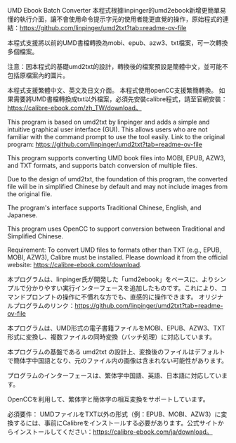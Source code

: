 UMD Ebook Batch Converter
本程式根據linpinger的umd2ebook新增更簡單易懂的執行介面，讓不會使用命令提示字元的使用者能更直覺的操作，原始程式的連結：https://github.com/linpinger/umd2txt?tab=readme-ov-file

本程式支援將以前的UMD書檔轉換為mobi、epub、azw3、txt檔案，可一次轉換多個檔案。

注意：因本程式的基礎umd2txt的設計，轉換後的檔案預設是簡體中文，並可能不包括原檔案內的圖片。

本程式支援繁體中文、英文及日文介面。
本程式使用openCC支援繁簡轉換。
如果需要將UMD書檔轉換成txt以外檔案，必須先安裝calibre程式，請至官網安裝：https://calibre-ebook.com/zh_TW/download。

This program is based on umd2txt by linpinger and adds a simple and intuitive graphical user interface (GUI). This allows users who are not familiar with the command prompt to use the tool easily.
Link to the original program: https://github.com/linpinger/umd2txt?tab=readme-ov-file

This program supports converting UMD book files into MOBI, EPUB, AZW3, and TXT formats, and supports batch conversion of multiple files.

Due to the design of umd2txt, the foundation of this program, the converted file will be in simplified Chinese by default and may not include images from the original file.

The program's interface supports Traditional Chinese, English, and Japanese.

This program uses OpenCC to support conversion between Traditional and Simplified Chinese.

Requirement: To convert UMD files to formats other than TXT (e.g., EPUB, MOBI, AZW3), Calibre must be installed. Please download it from the official website: https://calibre-ebook.com/download.

本プログラムは、linpinger氏が開発した「umd2ebook」をベースに、よりシンプルで分かりやすい実行インターフェースを追加したものです。これにより、コマンドプロンプトの操作に不慣れな方でも、直感的に操作できます。
オリジナルプログラムのリンク：https://github.com/linpinger/umd2txt?tab=readme-ov-file

本プログラムは、UMD形式の電子書籍ファイルをMOBI、EPUB、AZW3、TXT形式に変換し、複数ファイルの同時変換（バッチ処理）に対応しています。

本プログラムの基盤である umd2txt の設計上、変換後のファイルはデフォルトで簡体字中国語となり、元のファイル内の画像は含まれない可能性があります。

プログラムのインターフェースは、繁体字中国語、英語、日本語に対応しています。

OpenCCを利用して、繁体字と簡体字の相互変換をサポートしています。

必須要件： UMDファイルをTXT以外の形式（例：EPUB、MOBI、AZW3）に変換するには、事前にCalibreをインストールする必要があります。公式サイトからインストールしてください：https://calibre-ebook.com/ja/download。
